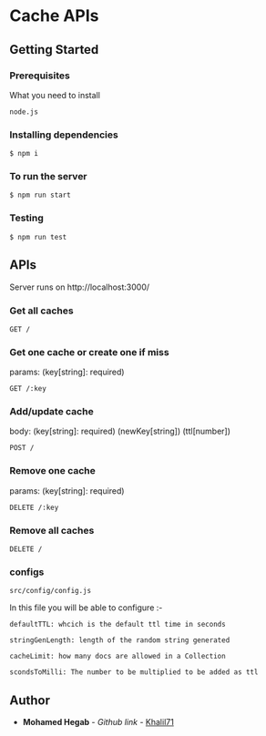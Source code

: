 # Cache APIs

## Getting Started

### Prerequisites

What you need to install

```
node.js
```

### Installing dependencies

```
$ npm i
```

### To run the server

```
$ npm run start
```

### Testing

```
$ npm run test
```

## APIs

Server runs on http://localhost:3000/

### Get all caches

```
GET /
```

### Get one cache or create one if miss

params: (key[string]: required)

```
GET /:key
```

### Add/update cache

body: (key[string]: required) (newKey[string]) (ttl[number])

```
POST /
```

### Remove one cache

params: (key[string]: required)

```
DELETE /:key
```

### Remove all caches

```
DELETE /
```

### configs

```
src/config/config.js
```

In this file you will be able to configure :-

```
defaultTTL: whcich is the default ttl time in seconds
```

```
stringGenLength: length of the random string generated
```

```
cacheLimit: how many docs are allowed in a Collection
```

```
scondsToMilli: The number to be multiplied to be added as ttl
```

## Author

* **Mohamed Hegab** - _Github link_ - [Khalil71](https://github.com/Khalil71)
